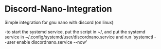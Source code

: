 # Discord-Nano-Integration
Simple integration for gnu nano with discord (on linux)

-to start the systemd service, put the script in ~/, and put the systemd service in ~/.config/systemd/user/discordnano.service and run 'systemctl --user enable discordnano.service --now'
